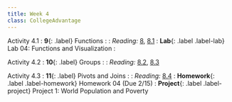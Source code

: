 ```yaml
---
title: Week 4
class: CollegeAdvantage
---
```


Activity 4.1
: **9**{: .label} Functions
: <!--[Slides](#) &#8226; [Demos](#) &#8226; [Video](#)-->
: _Reading:_ [8](https://inferentialthinking.com/chapters/08/Functions_and_Tables.html), [8.1](https://inferentialthinking.com/chapters/08/1/Applying_a_Function_to_a_Column.html)
: **Lab**{: .label .label-lab} Lab 04: Functions and Visualization
: <!--[Lab 04 Worksheet](#)-->

Activity 4.2
: **10**{: .label} Groups
: <!--[Slides](#) &#8226; [Demos](#) &#8226; [Video](#)-->
: _Reading:_ [8.2](https://inferentialthinking.com/chapters/08/2/Classifying_by_One_Variable.html), [8.3](https://inferentialthinking.com/chapters/08/3/Cross-Classifying_by_More_than_One_Variable.html)

Activity 4.3
: **11**{: .label} Pivots and Joins
: <!--[Slides](#) &#8226; [Demos](#) &#8226; [Video](#)-->
: _Reading:_ [8.4](https://inferentialthinking.com/chapters/08/4/Joining_Tables_by_Columns.html)
: **Homework**{: .label .label-homework} Homework 04 (Due 2/15)
: **Project**{: .label .label-project} Project 1: World Population and Poverty
